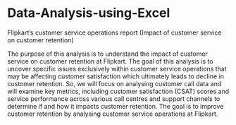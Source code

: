 # Data-Analysis-using-Excel

Flipkart’s customer service operations report
(Impact of customer service on customer retention) 

The purpose of this analysis is to understand the impact of customer service on customer
retention at Flipkart. The goal of this analysis is to uncover specific issues exclusively within
customer service operations that may be affecting customer satisfaction which ultimately leads to
decline in customer retention. So, we will focus on analysing customer call data and will examine
key metrics, including customer satisfaction (CSAT) scores and service performance across
various call centres and support channels to determine if and how it impacts customer retention.
The goal is to improve customer retention by analysing customer service operations at Flipkart.
